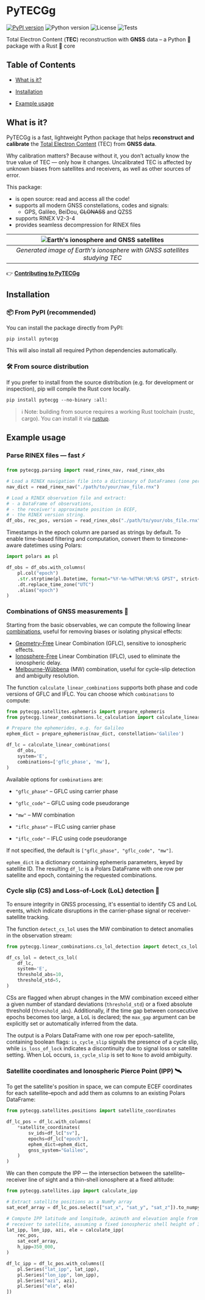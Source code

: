 # PyTECGg

[![PyPI version](https://img.shields.io/pypi/v/pytecgg.svg)](https://pypi.org/project/pytecgg/)
![Python version](https://img.shields.io/badge/python-3.11--3.13-blue.svg)
![License](https://img.shields.io/badge/license-GPLv3-blue.svg)
![Tests](https://github.com/viventriglia/PyTECGg/actions/workflows/pytest.yml/badge.svg)

Total Electron Content (**TEC**) reconstruction with **GNSS** data – a Python 🐍 package with a Rust 🦀 core

## Table of Contents

- [What is it?](#what-is-it)

- [Installation](#installation)

- [Example usage](#example-usage)


## What is it?

PyTECGg is a fast, lightweight Python package that helps **reconstruct and calibrate** the [Total Electron Content](https://en.wikipedia.org/wiki/Total_electron_content) (TEC) from **GNSS data**.

Why calibration matters? Because without it, you don’t actually know the true value of TEC — only how it changes. Uncalibrated TEC is affected by unknown biases from satellites and receivers, as well as other sources of error.

This package:
- is open source: read and access all the code!
- supports all modern GNSS constellations, codes and signals:
    - GPS, Galileo, BeiDou, ~~GLONASS~~ and QZSS
- supports RINEX V2-3-4
- provides seamless decompression for RINEX files

| ![Earth's ionosphere and GNSS satellites](images/project_cover.webp) |
|:--:| 
| *Generated image of Earth's ionosphere with GNSS satellites studying TEC* |


👉 [**Contributing to PyTECGg**](./CONTRIBUTING.md)


## Installation

### 📦 From PyPI (recommended)

You can install the package directly from PyPI:

```shell
pip install pytecgg
```

This will also install all required Python dependencies automatically.

### 🛠️ From source distribution

If you prefer to install from the source distribution (e.g. for development or inspection), pip will compile the Rust core locally.

```shell
pip install pytecgg --no-binary :all:
```

> ℹ️ Note: building from source requires a working Rust toolchain (rustc, cargo). You can install it via [rustup](https://rustup.rs/).


## Example usage

### Parse RINEX files — fast ⚡

```python
from pytecgg.parsing import read_rinex_nav, read_rinex_obs

# Load a RINEX navigation file into a dictionary of DataFrames (one per constellation)
nav_dict = read_rinex_nav("./path/to/your/nav_file.rnx")

# Load a RINEX observation file and extract:
# - a DataFrame of observations,
# - the receiver's approximate position in ECEF,
# - the RINEX version string.
df_obs, rec_pos, version = read_rinex_obs("./path/to/your/obs_file.rnx")
```

Timestamps in the epoch column are parsed as strings by default.
To enable time-based filtering and computation, convert them to timezone-aware datetimes using Polars:

```python
import polars as pl

df_obs = df_obs.with_columns(
    pl.col("epoch")
    .str.strptime(pl.Datetime, format="%Y-%m-%dT%H:%M:%S GPST", strict=False)
    .dt.replace_time_zone("UTC")
    .alias("epoch")
)
```

### Combinations of GNSS measurements 📡

Starting from the basic observables, we can compute the following linear [combinations](https://gssc.esa.int/navipedia/index.php/Combination_of_GNSS_Measurements), useful for removing biases or isolating physical effects:
- [Geometry-Free](https://gssc.esa.int/navipedia/index.php/Detector_based_in_carrier_phase_data:_The_geometry-free_combination) Linear Combination (GFLC), sensitive to ionospheric effects.
- [Ionosphere-Free](https://gssc.esa.int/navipedia/index.php/Ionosphere-free_Combination_for_Dual_Frequency_Receivers) Linear Combination (IFLC), used to eliminate the ionospheric delay.
- [Melbourne-Wübbena](https://gssc.esa.int/navipedia/index.php/Detector_based_in_code_and_carrier_phase_data:_The_Melbourne-W%C3%BCbbena_combination) (MW) combination, useful for cycle-slip detection and ambiguity resolution.

The function `calculate_linear_combinations` supports both phase and code versions of GFLC and IFLC. You can choose which `combinations` to compute:

```python
from pytecgg.satellites.ephemeris import prepare_ephemeris
from pytecgg.linear_combinations.lc_calculation import calculate_linear_combinations

# Prepare the ephemerides, e.g. for Galileo
ephem_dict = prepare_ephemeris(nav_dict, constellation='Galileo')

df_lc = calculate_linear_combinations(
    df_obs,
    system='E',
    combinations=['gflc_phase', 'mw'],
)
```

Available options for `combinations` are:

- `"gflc_phase"` – GFLC using carrier phase

- `"gflc_code"` – GFLC using code pseudorange

- `"mw"` – MW combination

- `"iflc_phase"` – IFLC using carrier phase

- `"iflc_code"` – IFLC using code pseudorange

If not specified, the default is `["gflc_phase", "gflc_code", "mw"]`.

`ephem_dict` is a dictionary containing ephemeris parameters, keyed by satellite ID.
The resulting `df_lc` is a Polars DataFrame with one row per satellite and epoch, containing the requested combinations.

### Cycle slip (CS) and Loss-of-Lock (LoL) detection 🚨

To ensure integrity in GNSS processing, it's essential to identify CS and LoL events, which indicate disruptions in the carrier-phase signal or receiver-satellite tracking.

The function `detect_cs_lol` uses the MW combination to detect anomalies in the observation stream:

```python
from pytecgg.linear_combinations.cs_lol_detection import detect_cs_lol

df_cs_lol = detect_cs_lol(
    df_lc,
    system='E',
    threshold_abs=10,
    threshold_std=5,
)
```

CSs are flagged when abrupt changes in the MW combination exceed either a given number of standard deviations (`threshold_std`) or a fixed absolute threshold (`threshold_abs`). Additionally, if the time gap between consecutive epochs becomes too large, a LoL is declared; the `max_gap` argument can be explicitly set or automatically inferred from the data.

The output is a Polars DataFrame with one row per epoch-satellite, containing boolean flags: `is_cycle_slip` signals the presence of a cycle slip, while `is_loss_of_lock` indicates a discontinuity due to signal loss or satellite setting. When LoL occurs, `is_cycle_slip` is set to `None` to avoid ambiguity.

### Satellite coordinates and Ionospheric Pierce Point (IPP) 🛰️

To get the satellite's position in space, we can compute ECEF coordinates for each satellite–epoch and add them as columns to an existing Polars DataFrame:

```python
from pytecgg.satellites.positions import satellite_coordinates

df_lc_pos = df_lc.with_columns(
    *satellite_coordinates(
        sv_ids=df_lc["sv"],
        epochs=df_lc["epoch"],
        ephem_dict=ephem_dict,
        gnss_system="Galileo",
    )
)
```

We can then compute the IPP — the intersection between the satellite–receiver line of sight and a thin-shell ionosphere at a fixed altitude:

```python
from pytecgg.satellites.ipp import calculate_ipp

# Extract satellite positions as a NumPy array
sat_ecef_array = df_lc_pos.select(["sat_x", "sat_y", "sat_z"]).to_numpy()

# Compute IPP latitude and longitude, azimuth and elevation angle from
# receiver to satellite, assuming a fixed ionospheric shell height of 350 km
lat_ipp, lon_ipp, azi, ele = calculate_ipp(
    rec_pos,
    sat_ecef_array,
    h_ipp=350_000,
)

df_lc_ipp = df_lc_pos.with_columns([
    pl.Series("lat_ipp", lat_ipp),
    pl.Series("lon_ipp", lon_ipp),
    pl.Series("azi", azi),
    pl.Series("ele", ele)
])
```
